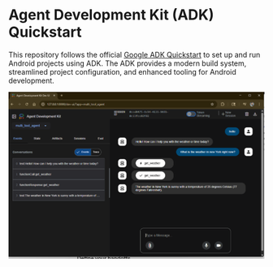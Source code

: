# Agent Development Kit (ADK) Quickstart

This repository follows the official [Google ADK Quickstart](https://google.github.io/adk-docs/get-started/quickstart/) to set up and run Android projects using ADK. The ADK provides a modern build system, streamlined project configuration, and enhanced tooling for Android development.


![live app](multi-tool-agent-weather-time.png)
